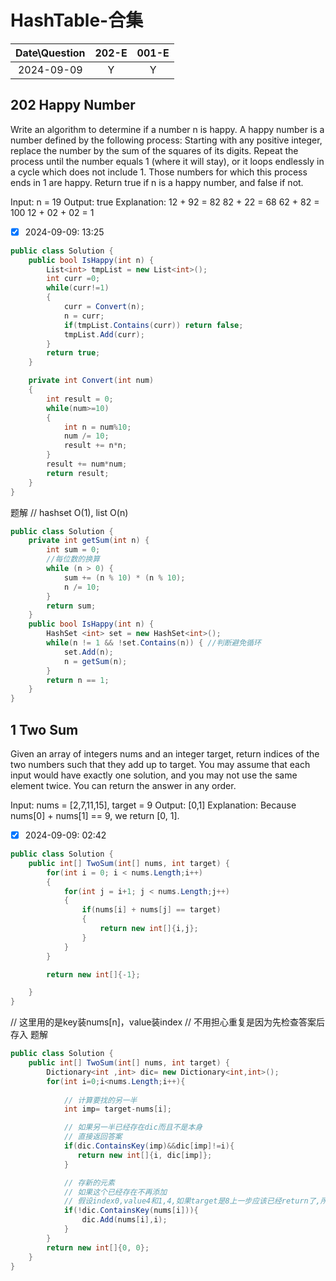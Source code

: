# HashTable-合集

|Date\Question|202-E|001-E|
|:----:|:----:|:----:|
|2024-09-09|Y|Y|

## 202 Happy Number
Write an algorithm to determine if a number n is happy.
A happy number is a number defined by the following process:
Starting with any positive integer, replace the number by the sum of the squares of its digits.
Repeat the process until the number equals 1 (where it will stay), or it loops endlessly in a cycle which does not include 1.
Those numbers for which this process ends in 1 are happy.
Return true if n is a happy number, and false if not.

Input: n = 19
Output: true
Explanation:
12 + 92 = 82
82 + 22 = 68
62 + 82 = 100
12 + 02 + 02 = 1

- [X] 2024-09-09: 13:25

```c#
public class Solution {
    public bool IsHappy(int n) {
        List<int> tmpList = new List<int>();
        int curr =0;
        while(curr!=1)
        {
            curr = Convert(n);
            n = curr;
            if(tmpList.Contains(curr)) return false;
            tmpList.Add(curr);
        }
        return true;
    }

    private int Convert(int num)
    {
        int result = 0;
        while(num>=10)
        {
            int n = num%10;
            num /= 10;
            result += n*n;
        }
        result += num*num;
        return result;
    }
}
```

题解
// hashset O(1), list O(n)
```c#
public class Solution {
    private int getSum(int n) {
        int sum = 0;
        //每位数的换算
        while (n > 0) {
            sum += (n % 10) * (n % 10);
            n /= 10;
        }
        return sum;
    }
    public bool IsHappy(int n) {
        HashSet <int> set = new HashSet<int>();
        while(n != 1 && !set.Contains(n)) { //判断避免循环
            set.Add(n);
            n = getSum(n);
        }
        return n == 1;
    }
}
```

## 1 Two Sum
Given an array of integers nums and an integer target, return indices of the two numbers such that they add up to target.
You may assume that each input would have exactly one solution, and you may not use the same element twice.
You can return the answer in any order.

Input: nums = [2,7,11,15], target = 9
Output: [0,1]
Explanation: Because nums[0] + nums[1] == 9, we return [0, 1].

- [X] 2024-09-09: 02:42

```c#
public class Solution {
    public int[] TwoSum(int[] nums, int target) {
        for(int i = 0; i < nums.Length;i++)
        {
            for(int j = i+1; j < nums.Length;j++)
            {
                if(nums[i] + nums[j] == target)
                {
                    return new int[]{i,j};
                }
            }
        }

        return new int[]{-1};

    }
}
```
// 这里用的是key装nums[n]，value装index
// 不用担心重复是因为先检查答案后存入
题解
```c#
public class Solution {
    public int[] TwoSum(int[] nums, int target) {
        Dictionary<int ,int> dic= new Dictionary<int,int>();
        for(int i=0;i<nums.Length;i++){
            
            // 计算要找的另一半
            int imp= target-nums[i];

            // 如果另一半已经存在dic而且不是本身
            // 直接返回答案
            if(dic.ContainsKey(imp)&&dic[imp]!=i){
               return new int[]{i, dic[imp]};
            }

            // 存新的元素
            // 如果这个已经存在不再添加
            // 假设index0,value4和1,4,如果target是8上一步应该已经return了,所以不用存
            if(!dic.ContainsKey(nums[i])){
                dic.Add(nums[i],i);
            }
        }
        return new int[]{0, 0};
    }
}
```
